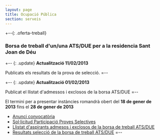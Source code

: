```yaml
---
layout: page
title: Ocupació Pública
section: serveis
---
```


+--{: .oferta-treball}
### Borsa de treball d'un/una ATS/DUE per a la residencia Sant Joan de Déu

+-- {: .update}
**Actualització 11/02/2013**

Publicats els resultats de la prova de selecció.
=--

+-- {: .update}
**Actualització 01/02/2013**

Publicat el llistat d'admessos i exclosos de la borsa ATS/DUE
=--

El termini per a presentar instàncies romandrà obert del **18 de gener de 2013** fins el **28 de gener de 2013**

* [Anunci convocatòria](/pdf/personal/20130118_borsa_treball_ats/anunci_convocatoria.pdf)
* [Sol·licitud Participació Proves Selectives](/pdf/personal/INSTANCIA_BORSES_TREBALL.pdf.pdf)
* [Llistat d'aspirants admesos i exclosos de la borsa de treball ATS/DUE](/pdf/personal/20130118_borsa_treball_ats/anunci_llista_ats.pdf)
* [Resultats selecció de la borsa de treball ATS/DUE](/pdf/personal/20130118_borsa_treball_ats/resultats_seleccio_borsa_treball.pdf)
=--